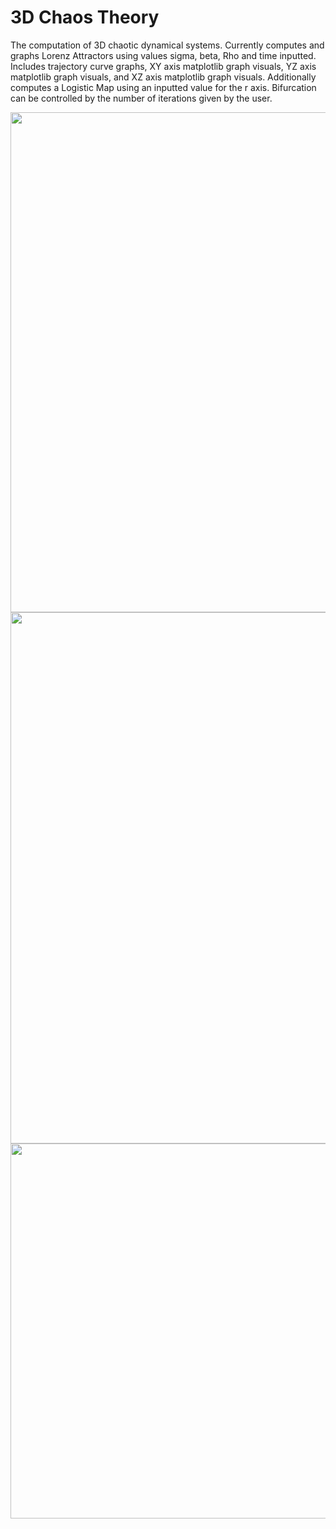 # 3D Chaos Theory


The computation of 3D chaotic dynamical systems.
Currently computes and graphs Lorenz Attractors using values sigma, beta, Rho and time inputted. Includes trajectory curve graphs, XY axis matplotlib graph visuals, YZ axis matplotlib graph visuals, and XZ axis matplotlib graph visuals.
Additionally computes a Logistic Map using an inputted value for the r axis. Bifurcation can be controlled by the number of iterations given by the user.


<p align="center">
<img width="800px" src="https://github.com/DorsaRoh/Chaos-Theory/blob/main/default3DComputations/LorenzAttractors.jpg">
<img width="850px" src="https://github.com/DorsaRoh/Chaos-Theory/blob/main/default3DComputations/XYZPlanes.png">
<img width="600px" src="https://github.com/DorsaRoh/Chaos-Theory/blob/main/default3DComputations/LogisticMap.png">
</p>

